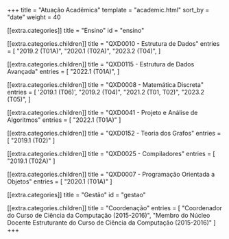+++
title = "Atuação Acadêmica"
template = "academic.html"
sort_by = "date"
weight = 40

[[extra.categories]]
title = "Ensino"
id = "ensino"

  [[extra.categories.children]]
  title = "QXD0010 - Estrutura de Dados"
  entries = [
  "2019.2 (T01A)",
  "2020.1 (T02A)",
  "2023.2 (T04)",
]

  [[extra.categories.children]]
  title = "QXD0115 - Estrutura de Dados Avançada"
  entries = [
  "2022.1 (T01A)",
]

  [[extra.categories.children]]
  title = "QXD0008 - Matemática Discreta"
  entries = [
  '2019.1 (T06)',
  "2019.2 (T04)",
  "2021.2 (T01, T02)",
  "2023.2 (T05)",
]

  [[extra.categories.children]]
  title = "QXD0041 - Projeto e Análise de Algoritmos"
  entries = [
  "2022.1 (T01A)"
]

  [[extra.categories.children]]
  title = "QXD0152 - Teoria dos Grafos"
  entries = [
  "2019.1 (T02)"
]

  [[extra.categories.children]]
  title = "QXD0025 - Compiladores"
  entries = [
  "2019.1 (T02A)"
]

  [[extra.categories.children]]
  title = "QXD0007 - Programação Orientada a Objetos"
  entries = [
  "2020.1 (T01A)"
]

[[extra.categories]]
title = "Gestão"
id = "gestao"

  [[extra.categories.children]]
  title = "Coordenação"
  entries = [
  "Coordenador do Curso de Ciência da Computação (2015-2016)",
  "Membro do Núcleo Docente Estruturante do Curso de Ciência da Computação (2015-2016)"
]
+++
